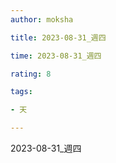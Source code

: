 ```yaml
---
author: moksha

title: 2023-08-31_週四

time: 2023-08-31_週四

rating: 8

tags:

- 天

---
```


2023-08-31_週四
